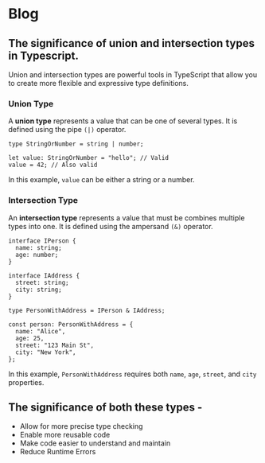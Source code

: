 # Blog

## The significance of union and intersection types in Typescript.
Union and intersection types are powerful tools in TypeScript that allow you to create more flexible and expressive type definitions.

### Union Type
A **union type** represents a value that can be one of several types. It is defined using the pipe ```(|)``` operator.

```
type StringOrNumber = string | number;

let value: StringOrNumber = "hello"; // Valid
value = 42; // Also valid
```
In this example, ``value`` can be either a string or a number.

### Intersection Type
An **intersection type** represents a value that must be combines multiple types into one. It is defined using the ampersand ```(&)``` operator.

```
interface IPerson {
  name: string;
  age: number;
}

interface IAddress {
  street: string;
  city: string;
}

type PersonWithAddress = IPerson & IAddress;

const person: PersonWithAddress = {
  name: "Alice",
  age: 25,
  street: "123 Main St",
  city: "New York",
};
```
In this example, ``PersonWithAddress`` requires both ``name``, ``age``, ``street``, and ``city`` properties.

## The significance of both these types -
* Allow for more precise type checking
* Enable more reusable code
* Make code easier to understand and maintain
* Reduce Runtime Errors
